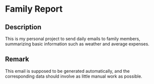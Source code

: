 # Family Report

## Description

This is my personal project to send daily emails to family members, summarizing basic information such as weather and average expenses.

## Remark

This email is supposed to be generated automatically, and the corresponding data should involve as little manual work as possible.
